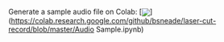 Generate a sample audio file on Colab:  [<img src="https://colab.research.google.com/assets/colab-badge.svg" align="center">](https://colab.research.google.com/github/bsneade/laser-cut-record/blob/master/Audio Sample.ipynb)
